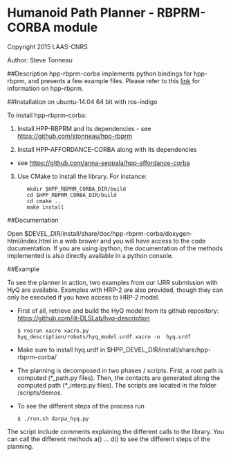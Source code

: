 #  Humanoid Path Planner - RBPRM-CORBA module

Copyright 2015 LAAS-CNRS

Author: Steve Tonneau

##Description
hpp-rbprm-corba implements python bindings for hpp-rbprm, and presents a few example files.
Please refer to this [link](https://github.com/stonneau/hpp-rbprm) for information on hpp-rbprm.

##Installation on ubuntu-14.04 64 bit with ros-indigo

To install hpp-rbprm-corba:

  1. Install HPP-RBPRM and its dependencies
	- see https://github.com/stonneau/hpp-rbprm

  2. Install HPP-AFFORDANCE-CORBA along with its dependencies
  - see https://github.com/anna-seppala/hpp-affordance-corba

  3. Use CMake to install the library. For instance:

			mkdir $HPP_RBPRM_CORBA_DIR/build
			cd $HPP_RBPRM_CORBA_DIR/build
			cd cmake ..	
			make install
	


##Documentation

  Open $DEVEL_DIR/install/share/doc/hpp-rbprm-corba/doxygen-html/index.html in a web brower and you
  will have access to the code documentation. If you are using ipython, the documentation of the methods implemented
  is also directly available in a python console.

##Example

  To see the planner in action, two examples from our IJRR submission with HyQ are available. Examples with HRP-2 are also provided,
  though they can only be executed if you have access to HRP-2 model.


  - First of all, retrieve and build the HyQ model from its github repository:
	https://github.com/iit-DLSLab/hyq-description


    ```$ rosrun xacro xacro.py  hyq_description/robots/hyq_model.urdf.xacro -o  hyq.urdf```

  - Make sure to install hyq.urdf in $HPP_DEVEL_DIR/install/share/hpp-rbprm-corba/

  - The planning is decomposed in two phases / scripts. First, a root path is computed (\*_path.py files). Then, the contacts are generated along the computed path (\*_interp.py files). The scripts are located in the folder /scripts/demos.

  - To see the different steps of the process run

    ```$ ./run.sh darpa_hyq.py```

  The script include comments explaining the different calls to the library. You can call the different methods a() ... d() to see the different steps of the planning.
